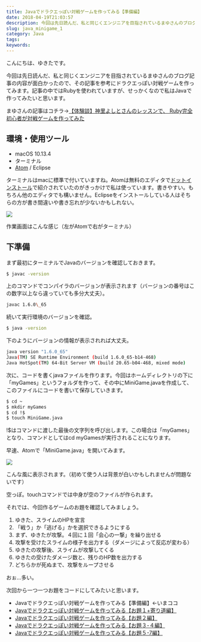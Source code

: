 ```yaml
---
title: Javaでドラクエっぽい対戦ゲームを作ってみる【準備編】
date: 2018-04-19T21:03:57
description: 今回は先日読んだ、私と同じくエンジニアを目指されているまゆさんのブログ記事の内容が面白かったので、その
slug: java_minigame_1
category: Java
tags: 
keywords: 
---
```


こんにちは、ゆきたです。

今回は先日読んだ、私と同じくエンジニアを目指されているまゆさんのブログ記事の内容が面白かったので、その記事を参考にドラクエっぽい対戦ゲームを作ってみます。記事の中ではRubyを使われていますが、せっかくなので私はJavaで作ってみたいと思います。

まゆさんの記事はコチラ→[【体験談】神里よしとさんのレッスンで、 Ruby完全初心者が対戦ゲームを作ってみた](https://www.mayuowl.com/ruby-first/)

## 環境・使用ツール

- macOS 10.13.4
- ターミナル
- [Atom](https://atom.io/) / Eclipse

ターミナルはmacに標準で付いていますね。Atomは無料のエディタで[ドットインストール](https://dotinstall.com/)で紹介されていたのがきっかけで私は使っています。書きやすい。もちろん他のエディタでも構いません。Eclipseをインストールしている人はそちらの方が書き間違いや書き忘れが少ないかもしれない。

![](https://creatase.info/wp-content/uploads/2018/04/スクリーンショット-2018-04-19-15.51.26-1-1024x600.png)

作業画面はこんな感じ（左がAtomで右がターミナル）

## 下準備

まず最初にターミナルでJavaのバージョンを確認しておきます。
```bash
$ javac -version
```
上のコマンドでコンパイラのバージョンが表示されます（バージョンの番号はこの数字以上なら違っていても多分大丈夫）。
```bash
javac 1.6.0\_65
```
続いて実行環境のバージョンを確認。
```bash
$ java -version
```
下のようにバージョンの情報が表示されれば大丈夫。
```bash
java version "1.6.0_65"
Java(TM) SE Runtime Environment (build 1.6.0_65-b14-468)
Java HotSpot(TM) 64-Bit Server VM (build 20.65-b04-468, mixed mode)
```
次に、コードを書くjavaファイルを作ります。今回はホームディレクトリの下に「myGames」というフォルダを作って、その中にMiniGame.javaを作成して、このファイルにコードを書いて保存していきます。
```bash
$ cd ~
$ mkdir myGames
$ cd !$
$ touch MiniGame.java
```
!$はコマンドに渡した最後の文字列を呼び出します。この場合は「myGames」となり、コマンドとしてはcd myGamesが実行されることになります。

早速、Atomで「MiniGame.java」を開いてみます。

![](https://creatase.info/wp-content/uploads/2018/04/スクリーンショット-2018-04-19-17.02.43.png)

こんな風に表示されます。（初めて使う人は背景が白いかもしれませんが問題ないです）

空っぽ。touchコマンドでは中身が空のファイルが作られます。

それでは、今回作るゲームのお題を確認してみましょう。

1. ゆきた、スライムのHPを宣言
2. 「戦う」か「逃げる」かを選択できるようにする
3. まず、ゆきたが攻撃。４回に１回「会心の一撃」を繰り出せる
4. 攻撃を受けたスライムの様子を出力する（ダメージによって反応が変わる）
5. ゆきたの攻撃後、スライムが攻撃してくる
6. ゆきたの受けたダメージ数と、残りのHP数を出力する
7. どちらかが死ぬまで、攻撃をループさせる

おぉ…多い。

次回から一つ一つお題をコードにしてみたいと思います。

- Javaでドラクエっぽい対戦ゲームを作ってみる【準備編】←いまココ
- [Javaでドラクエっぽい対戦ゲームを作ってみる【お題１+寄り道編】](https://creatase.info/java_nimigame_2/)
- [Javaでドラクエっぽい対戦ゲームを作ってみる【お題２編】](https://creatase.info/java_nimigame_3/)
- [Javaでドラクエっぽい対戦ゲームを作ってみる【お題３-４編】](https://creatase.info/java_minigame_4/)
- [Javaでドラクエっぽい対戦ゲームを作ってみる【お題５-7編】](https://creatase.info/java_minigame_5/)

